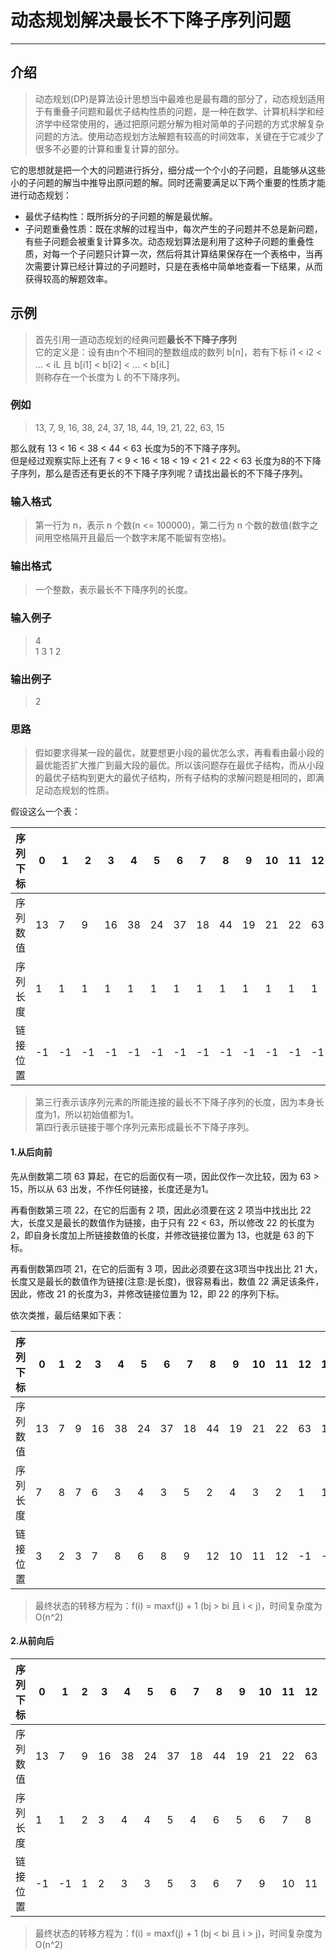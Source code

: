 # 动态规划解决最长不下降子序列问题
---
## 介绍
>动态规划(DP)是算法设计思想当中最难也是最有趣的部分了，动态规划适用于有重叠子问题和最优子结构性质的问题，是一种在数学、计算机科学和经济学中经常使用的，通过把原问题分解为相对简单的子问题的方式求解复杂问题的方法。使用动态规划方法解题有较高的时间效率，关键在于它减少了很多不必要的计算和重复计算的部分。

它的思想就是把一个大的问题进行拆分，细分成一个个小的子问题，且能够从这些小的子问题的解当中推导出原问题的解。同时还需要满足以下两个重要的性质才能进行动态规划：
- 最优子结构性：既所拆分的子问题的解是最优解。
- 子问题重叠性质：既在求解的过程当中，每次产生的子问题并不总是新问题，有些子问题会被重复计算多次。动态规划算法是利用了这种子问题的重叠性质，对每一个子问题只计算一次，然后将其计算结果保存在一个表格中，当再次需要计算已经计算过的子问题时，只是在表格中简单地查看一下结果，从而获得较高的解题效率。

## 示例
>首先引用一道动态规划的经典问题**最长不下降子序列**   
它的定义是：设有由n个不相同的整数组成的数列 b[n]，若有下标 i1 < i2 < ... < iL 且 b[i1] < b[i2] < ... < b[iL]   
则称存在一个长度为 L 的不下降序列。

### 例如
>13, 7, 9, 16, 38, 24, 37, 18, 44, 19, 21, 22, 63, 15

那么就有 13 < 16 < 38 < 44 < 63 长度为5的不下降子序列。   
但是经过观察实际上还有 7 < 9 < 16 < 18 < 19 < 21 < 22 < 63 长度为8的不下降子序列，那么是否还有更长的不下降子序列呢？请找出最长的不下降子序列。

### 输入格式
>第一行为 n，表示 n 个数(n <= 100000)，第二行为 n 个数的数值(数字之间用空格隔开且最后一个数字末尾不能留有空格)。

### 输出格式
>一个整数，表示最长不下降序列的长度。

### 输入例子
>4   
1 3 1 2

### 输出例子
>2

### 思路 
>假如要求得某一段的最优，就要想更小段的最优怎么求，再看看由最小段的最优能否扩大推广到最大段的最优。所以该问题存在最优子结构，而从小段的最优子结构到更大的最优子结构，所有子结构的求解问题是相同的，即满足动态规划的性质。

假设这么一个表：   

| 序列下标 | 0 | 1 | 2 | 3 | 4 | 5 | 6 | 7 | 8 | 9 | 10 | 11 | 12 | 13 |
| ------- | --- | --- | --- | --- | --- | --- | --- | --- | --- | --- | --- | --- | --- | --- |
| 序列数值 | 13 | 7 | 9 | 16 | 38 | 24 | 37 | 18 | 44 | 19 | 21 | 22 | 63 | 15 |
| 序列长度 | 1 | 1 | 1 | 1 | 1 | 1 | 1 | 1 | 1 | 1 | 1 | 1 | 1 | 1 |
| 链接位置 | -1 | -1 | -1 | -1 | -1 | -1 | -1 | -1 | -1 | -1 | -1 | -1 | -1 | -1 |

>第三行表示该序列元素的所能连接的最长不下降子序列的长度，因为本身长度为1，所以初始值都为1。   
第四行表示链接于哪个序列元素形成最长不下降子序列。

#### 1.从后向前
先从倒数第二项 63 算起，在它的后面仅有一项，因此仅作一次比较，因为 63 > 15，所以从 63 出发，不作任何链接，长度还是为1。   

再看倒数第三项 22，在它的后面有 2 项，因此必须要在这 2 项当中找出比 22 大，长度又是最长的数值作为链接，由于只有 22 < 63，所以修改 22 的长度为 2，即自身长度加上所链接数值的长度，并修改链接位置为 13，也就是 63 的下标。   

再看倒数第四项 21，在它的后面有 3 项，因此必须要在这3项当中找出比 21 大，长度又是最长的数值作为链接(注意:是长度)，很容易看出，数值 22 满足该条件，因此，修改 21 的长度为3，并修改链接位置为 12，即 22 的序列下标。   

依次类推，最后结果如下表：   

| 序列下标 | 0 | 1 | 2 | 3 | 4 | 5 | 6 | 7 | 8 | 9 | 10 | 11 | 12 | 13 |
| ------- | --- | --- | --- | --- | --- | --- | --- | --- | --- | --- | --- | --- | --- | --- |
| 序列数值 | 13 | 7 | 9 | 16 | 38 | 24 | 37 | 18 | 44 | 19 | 21 | 22 | 63 | 15 |
| 序列长度 | 7 | 8 | 7 | 6 | 3 | 4 | 3 | 5 | 2 | 4 | 3 | 2 | 1 | 1 |
| 链接位置 | 3 | 2 | 3 | 7 | 8 | 6 | 8 | 9 | 12 | 10 | 11 | 12 | -1 | -1 |

>最终状态的转移方程为：f(i) = maxf(j) + 1 (bj > bi 且 i < j)，时间复杂度为 O(n^2)

#### 2.从前向后
| 序列下标 | 0 | 1 | 2 | 3 | 4 | 5 | 6 | 7 | 8 | 9 | 10 | 11 | 12 | 13 |
| ------- | --- | --- | --- | --- | --- | --- | --- | --- | --- | --- | --- | --- | --- | --- |
| 序列数值 | 13 | 7 | 9 | 16 | 38 | 24 | 37 | 18 | 44 | 19 | 21 | 22 | 63 | 15 |
| 序列长度 | 1 | 1 | 2 | 3 | 4 | 4 | 5 | 4 | 6 | 5 | 6 | 7 | 8 | 3 |
| 链接位置 | -1 | -1 | 1 | 2 | 3 | 3 | 5 | 3 | 6 | 7 | 9 | 10 | 11 | 2 |

>最终状态的转移方程为：f(i) = maxf(j) + 1 (bj < bi 且 i > j)，时间复杂度为 O(n^2)
